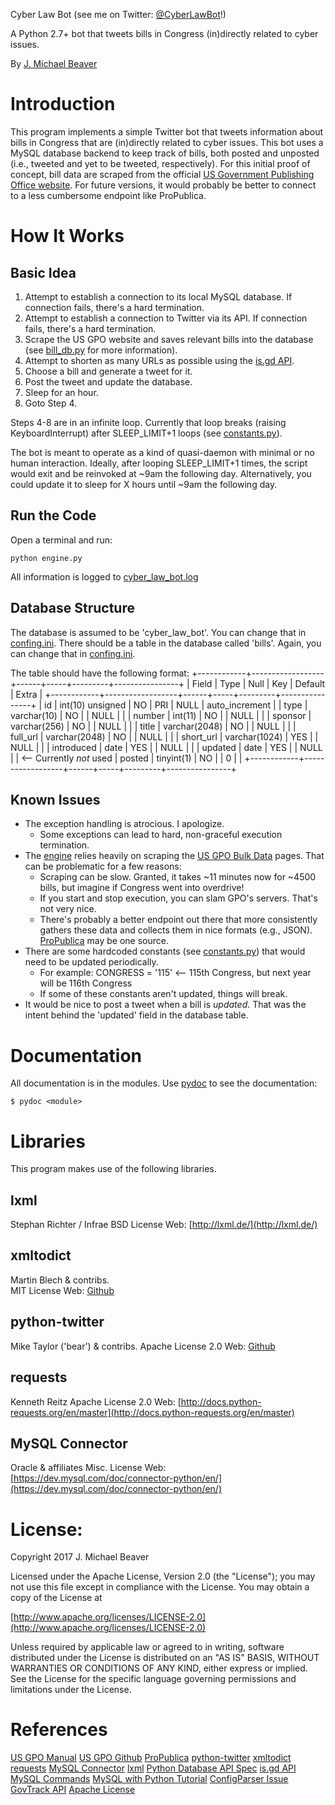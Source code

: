 Cyber Law Bot (see me on Twitter: [@CyberLawBot](https://twitter.com/CyberLawBot)!)

A Python 2.7+ bot that tweets bills in Congress (in)directly related to cyber issues.

By [J. Michael Beaver](https://www.twitter.com/OldDiogenes)

# Introduction
This program implements a simple Twitter bot that tweets information about bills in Congress that are (in)directly related to cyber issues. This bot uses a MySQL database backend to keep track of bills, both posted and unposted (i.e., tweeted and yet to be tweeted, respectively). For this initial proof of concept, bill data are scraped from the official [US Government Publishing Office website](https://www.gpo.gov/fdsys/bulkdata/BILLSTATUS). For future versions, it would probably be better to connect to a less cumbersome endpoint like ProPublica.

# How It Works
## Basic Idea
1. Attempt to establish a connection to its local MySQL database. If connection fails, there's a hard termination.
2. Attempt to establish a connection to Twitter via its API. If connection fails, there's a hard termination.
3. Scrape the US GPO website and saves relevant bills into the database (see [bill_db.py](bill_db.py) for more information).
4. Attempt to shorten as many URLs as possible using the [is.gd API](https://is.gd/apishorteningreference.php).
5. Choose a bill and generate a tweet for it.
6. Post the tweet and update the database.
7. Sleep for an hour.
8. Goto Step 4.

Steps 4-8 are in an infinite loop. Currently that loop breaks (raising KeyboardInterrupt) after SLEEP_LIMIT+1 loops (see [constants.py](constants.py)).

The bot is meant to operate as a kind of quasi-daemon with minimal or no human interaction. Ideally, after looping SLEEP_LIMIT+1 times, the script would exit and be reinvoked at ~9am the following day. Alternatively, you could update it to sleep for X hours until ~9am the following day.

## Run the Code
Open a terminal and run:
```
python engine.py
```

All information is logged to [cyber_law_bot.log](cyber_law_bot.log)

## Database Structure
The database is assumed to be 'cyber_law_bot'. You can change that in [confing.ini](config.ini).
There should be a table in the database called 'bills'. Again, you can change that in [confing.ini](config.ini).

The table should have the following format:
+------------+------------------+------+-----+---------+----------------+
| Field      | Type             | Null | Key | Default | Extra          |
+------------+------------------+------+-----+---------+----------------+
| id         | int(10) unsigned | NO   | PRI | NULL    | auto_increment |
| type       | varchar(10)      | NO   |     | NULL    |                |
| number     | int(11)          | NO   |     | NULL    |                |
| sponsor    | varchar(256)     | NO   |     | NULL    |                |
| title      | varchar(2048)    | NO   |     | NULL    |                |
| full_url   | varchar(2048)    | NO   |     | NULL    |                |
| short_url  | varchar(1024)    | YES  |     | NULL    |                |
| introduced | date             | YES  |     | NULL    |                |
| updated    | date             | YES  |     | NULL    |                | <-- Currently _not_ used
| posted     | tinyint(1)       | NO   |     | 0       |                |
+------------+------------------+------+-----+---------+----------------+

## Known Issues
* The exception handling is atrocious. I apologize.
    * Some exceptions can lead to hard, non-graceful execution termination.
* The [engine](engine.py) relies heavily on scraping the [US GPO Bulk Data](https://github.com/usgpo/bill-status/blob/master/BILLSTATUS-XML_User_User-Guide.md) pages. That can be problematic for a few reasons:
    * Scraping can be slow. Granted, it takes ~11 minutes now for ~4500 bills, but imagine if Congress went into overdrive!
    * If you start and stop execution, you can slam GPO's servers. That's not very nice.
    * There's probably a better endpoint out there that more consistently gathers these data and collects them in nice formats (e.g., JSON). [ProPublica](https://projects.propublica.org/api-docs/congress-api/endpoints/) may be one source.
* There are some hardcoded constants (see [constants.py](constants.py)) that would need to be updated periodically.
    * For example: CONGRESS = '115' <-- 115th Congress, but next year will be 116th Congress
    * If some of these constants aren't updated, things will break.
* It would be nice to post a tweet when a bill is _updated_. That was the intent behind the 'updated' field in the database table.

# Documentation
All documentation is in the modules. Use [pydoc](https://docs.python.org/2/library/pydoc.html) to see the documentation:

```
$ pydoc <module>
```

# Libraries
This program makes use of the following libraries.
## lxml
Stephan Richter / Infrae
BSD License
Web: [http://lxml.de/](http://lxml.de/)

## xmltodict        
Martin Blech & contribs.    
MIT License
Web: [Github](https://github.com/martinblech/xmltodict)

## python-twitter    
Mike Taylor ('bear') & contribs.
Apache License 2.0
Web: [Github](https://github.com/bear/python-twitter)

## requests
Kenneth Reitz
Apache License 2.0
Web: [http://docs.python-requests.org/en/master](http://docs.python-requests.org/en/master)

## MySQL Connector
Oracle & affiliates
Misc. License
Web: [https://dev.mysql.com/doc/connector-python/en/](https://dev.mysql.com/doc/connector-python/en/)

# License:
Copyright 2017 J. Michael Beaver

Licensed under the Apache License, Version 2.0 (the "License");
you may not use this file except in compliance with the License.
You may obtain a copy of the License at

   [http://www.apache.org/licenses/LICENSE-2.0](http://www.apache.org/licenses/LICENSE-2.0)

Unless required by applicable law or agreed to in writing, software
distributed under the License is distributed on an "AS IS" BASIS,
WITHOUT WARRANTIES OR CONDITIONS OF ANY KIND, either express or implied.
See the License for the specific language governing permissions and
limitations under the License.

# References 
[US GPO Manual](https://www.gpo.gov/fdsys/bulkdata/BILLSTATUS/resources/BILLSTATUS-XML_User-Guide-v1.pdf)
[US GPO Github](https://github.com/usgpo/bill-status)
[ProPublica](https://projects.propublica.org/api-docs/congress-api/endpoints/)
[python-twitter](https://github.com/bear/python-twitter)
[xmltodict](https://github.com/martinblech/xmltodict)
[requests](http://docs.python-requests.org/en/master)
[MySQL Connector](https://dev.mysql.com/doc/connector-python/en/)
[lxml](http://lxml.de/)
[Python Database API Spec](https://www.python.org/dev/peps/pep-0249)
[is.gd API](https://is.gd/apishorteningreference.php)
[MySQL Commands](https://www.pantz.org/software/mysql/mysqlcommands.html)
[MySQL with Python Tutorial](http://www.mysqltutorial.org/getting-started-mysql-python-connector/)
[ConfigParser Issue](https://bitbucket.org/ned/coveragepy/commits/f8e9d62f1412)
[GovTrack API](https://www.govtrack.us/api/v2/role)
[Apache License](https://choosealicense.com/licenses/apache-2.0/)
